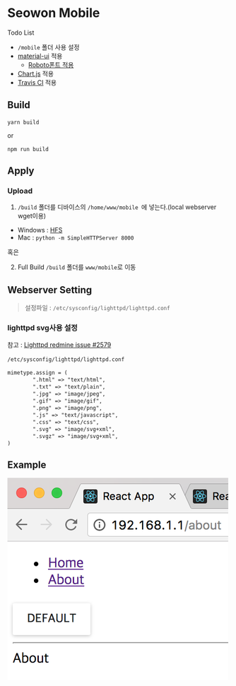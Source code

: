 # Seowon Mobile

Todo List
- `/mobile` 폴더 사용 설정
- [material-ui](http://www.material-ui.com/) 적용
  - [Roboto폰트 적용](https://fonts.google.com/specimen/Roboto?selection.family=Roboto)
- [Chart.js](http://www.chartjs.org/) 적용
- [Travis CI](https://travis-ci.org/getting_started) 적용

## Build

```
yarn build
```
or
```
npm run build
```

## Apply

### Upload

1. `/build` 폴더를 디바이스의 `/home/www/mobile `에 넣는다.(local webserver wget이용)
  - Windows : [HFS](http://www.rejetto.com/hfs/)
  - Mac : `python -m SimpleHTTPServer 8000`

혹은

2. Full Build `/build` 폴더를 `www/mobile`로 이동


## Webserver Setting

>설정파일 : `/etc/sysconfig/lighttpd/lighttpd.conf`

### lighttpd svg사용 설정

참고 : [Lighttpd redmine issue #2579](https://redmine.lighttpd.net/issues/2579)

`/etc/sysconfig/lighttpd/lighttpd.conf`

```
mimetype.assign = (
        ".html" => "text/html",
        ".txt" => "text/plain",
        ".jpg" => "image/jpeg",
        ".gif" => "image/gif", 
        ".png" => "image/png",    
        ".js" => "text/javascript",
        ".css" => "text/css",      
        ".svg" => "image/svg+xml",
        ".svgz" => "image/svg+xml",
) 
```

## Example

![example](./img/example.png)